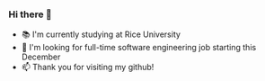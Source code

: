 ### Hi there 👋

- 📚 I'm currently studying at Rice University
- 🔭 I'm looking for full-time software engineering job starting this December
- 📫 Thank you for visiting my github!

<!--
**cyshih73/cyshih73** is a ✨ _special_ ✨ repository because its `README.md` (this file) appears on your GitHub profile.

Here are some ideas to get you started:

- 🔭 I’m currently working on ...
- 🌱 I’m currently learning ...
- 👯 I’m looking to collaborate on ...
- 🤔 I’m looking for help with ...
- 💬 Ask me about ...
- 📫 How to reach me: ...
- 😄 Pronouns: ...
- ⚡ Fun fact: ...
-->
